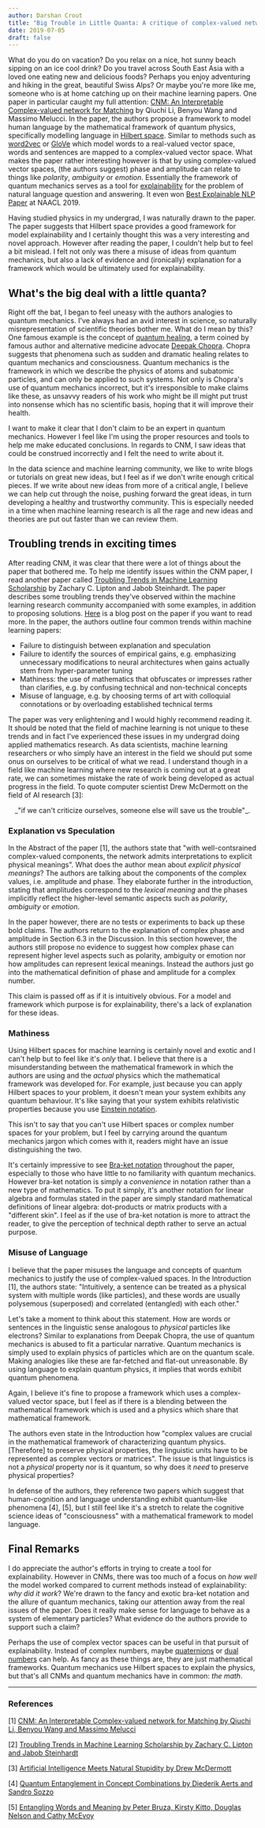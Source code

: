 ```yaml
---
author: Darshan Crout
title: "Big Trouble in Little Quanta: A critique of complex-valued networks for NLP explainability"
date: 2019-07-05
draft: false
---
```


<script type="text/javascript" src="https://cdnjs.cloudflare.com/ajax/libs/mathjax/2.7.1/MathJax.js?config=TeX-AMS-MML_HTMLorMML">
</script>

What do you do on vacation? Do you relax on a nice, hot sunny beach sipping on an ice cool drink? Do you travel across South East Asia with a loved one eating new and delicious foods? Perhaps you enjoy adventuring and hiking in the great, beautiful Swiss Alps? Or maybe you're more like me, someone who is at home catching up on their machine learning papers. One paper in particular caught my full attention: [CNM: An Interpretable Complex-valued network for Matching](https://arxiv.org/abs/1904.05298) by Qiuchi Li, Benyou Wang and Massimo Melucci. In the paper, the authors propose a framework to model human language by the mathematical framework of quantum physics, specifically modelling language in [Hilbert space](https://en.wikipedia.org/wiki/Hilbert_space). Similar to methods such as [word2vec](https://en.wikipedia.org/wiki/Word2vec) or [GloVe](https://en.wikipedia.org/wiki/GloVe_(machine_learning)) which model words to a real-valued vector space, words and sentences are mapped to a complex-valued vector space. What makes the paper rather interesting however is that by using complex-valued vector spaces, (the authors suggest) phase and amplitude can relate to things like _polarity_, _ambiguity_ or _emotion_. Essentially the framework of quantum mechanics serves as a tool for [explainability](https://en.wikipedia.org/wiki/Explainable_artificial_intelligence) for the problem of natural language question and answering. It even won [Best Explainable NLP Paper](https://naacl2019.org/blog/best-papers/) at NAACL 2019.

Having studied physics in my undergrad, I was naturally drawn to the paper. The paper suggests that Hilbert space provides a good framework for model explainability and I certainly thought this was a very interesting and novel approach. However after reading the paper, I couldn't help but to feel a bit mislead. I felt not only was there a misuse of ideas from quantum mechanics, but also a lack of evidence and (ironically) explanation for a framework which would be ultimately used for explainability.

## What's the big deal with a little quanta?

Right off the bat, I began to feel uneasy with the authors analogies to quantum mechanics. I've always had an avid interest in science, so naturally misrepresentation of scientific theories bother me. What do I mean by this? One famous example is the concept of [quantum healing](https://en.wikipedia.org/wiki/Quantum_healing), a term coined by famous author and alternative medicine advocate [Deepak Chopra](https://en.wikipedia.org/wiki/Deepak_Chopra). Chopra suggests that phenomena such as sudden and dramatic healing relates to quantum mechanics and consciousness. Quantum mechanics is the framework in which we describe the physics of atoms and subatomic particles, and can only be applied to such systems. Not only is Chopra's use of quantum mechanics incorrect, but it's irresponsible to make claims like these, as unsavvy readers of his work who might be ill might put trust into nonsense which has no scientific basis, hoping that it will improve their health.

I want to make it clear that I don't claim to be an expert in quantum mechanics. However I feel like I'm using the proper resources and tools to help me make educated conclusions. In regards to CNM, I saw ideas that could be construed incorrectly and I felt the need to write about it.

In the data science and machine learning community, we like to write blogs or tutorials on great new ideas, but I feel as if we don't write enough critical pieces. If we write about new ideas from more of a critical angle, I believe we can help cut through the noise, pushing forward the great ideas, in turn developing a healthy and trustworthy community. This is especially needed in a time when machine learning research is all the rage and new ideas and theories are put out faster than we can review them.

## Troubling trends in exciting times

After reading CNM, it was clear that there were a lot of things about the paper that bothered me. To help me identify issues within the CNM paper, I read another paper called [Troubling Trends in Machine Learning Scholarship](https://arxiv.org/abs/1807.03341) by Zachary C. Lipton and Jabob Steinhardt. The paper describes some troubling trends they've observed within the machine learning research community accompanied with some examples, in addition to proposing solutions. [Here](http://approximatelycorrect.com/2018/07/10/troubling-trends-in-machine-learning-scholarship/) is a blog post on the paper if you want to read more. In the paper, the authors outline four common trends within machine learning papers:

* Failure to distinguish between explanation and speculation
* Failure to identify the sources of empirical gains, e.g. emphasizing unnecessary modifications to neural architectures when gains actually stem from hyper-parameter tuning
* Mathiness: the use of mathematics that obfuscates or impresses rather than clarifies, e.g. by confusing technical and non-technical concepts
* Misuse of language, e.g. by choosing terms of art with colloquial connotations or by overloading established technical terms

The paper was very enlightening and I would highly recommend reading it. It should be noted that the field of machine learning is not unique to these trends and in fact I've experienced these issues in my undergrad doing applied mathematics research. As data scientists, machine learning researchers or who simply have an interest in the field we should put some onus on ourselves to be critical of what we read. I understand though in a field like machine learning where new research is coming out at a great rate, we can sometimes mistake the rate of work being developed as actual progress in the field. To quote computer scientist Drew McDermott on the field of AI research [3]:

<center>_"if we can't criticize ourselves, someone else will save us the trouble"_.</center>

### Explanation vs Speculation

In the Abstract of the paper [1], the authors state that "with well-contsrained complex-valued components, the network admits interpretations to explicit physical meanings". What does the author mean about _explicit physical meanings_? The authors are talking about the components of the complex values, i.e. amplitude and phase. They elaborate further in the introduction, stating that amplitudes correspond to the _lexical meaning_ and the phases implicitly reflect the higher-level semantic aspects such as _polarity_, _ambiguity_ or _emotion_.

In the paper however, there are no tests or experiments to back up these bold claims. The authors return to the explanation of complex phase and amplitude in Section 6.3 in the Discussion. In this section however, the authors still propose no evidence to suggest how complex phase can represent higher level aspects such as polarity, ambiguity or emotion nor how amplitudes can represent lexical meanings. Instead the authors just go into the mathematical definition of phase and amplitude for a complex number.

This claim is passed off as if it is intuitively obvious. For a model and framework which purpose is for explainability, there's a lack of explanation for these ideas.

### Mathiness

Using Hilbert spaces for machine learning is certainly novel and exotic and I can't help but to feel like it's _only_ that. I believe that there is a misunderstanding between the mathematical framework in which the authors are using and the _actual_ physics which the mathematical framework was developed for. For example, just because you can apply Hilbert spaces to your problem, it doesn't mean your system exhibits any quantum behaviour. It's like saying that your system exhibits relativistic properties because you use [Einstein notation](https://en.wikipedia.org/wiki/Einstein_notation).

This isn't to say that you can't use Hilbert spaces or complex number spaces for your problem, but I feel by carrying around the quantum mechanics jargon which comes with it, readers might have an issue distinguishing the two.

It's certainly impressive to see [Bra-ket notation](https://en.wikipedia.org/wiki/Bra%E2%80%93ket_notation) throughout the paper, especially to those who have little to no familiarity with quantum mechanics. However bra-ket notation is simply a _convenience_ in notation rather than a new type of mathematics. To put it simply, it's another notation for linear algebra and formulas stated in the paper are simply standard mathematical definitions of linear algebra: dot-products or matrix products with a "different skin". I feel as if the use of bra-ket notation is more to attract the reader, to give the perception of technical depth rather to serve an actual purpose.

<!-- As an example, let's take the definition of measuring a state $\rho$: -->

<!-- \\[p_x(\rho) = \< x \| \rho \| x \> \\]

Remember thought that _bra_ and _ket_ vectors are _just_ vectors. What this equation is saying we're taking the projection of two vectors. Using more conventional notation found in common linear algebra litterature, we can re-write this equation as

\\[ p_x(\rho) = \vec{x} \cdot \rho \vec{x} \\]

<center>or</center>

\\[ p_x(\rho) = \textbf{x}^T \rho \textbf{x} \\] -->

<!-- Physicists use different notation as a matter of convenience. When we simply change the notation, all of a sudden things become more standard and (unfortunately) less impressive. -->

### Misuse of Language

I believe that the paper misuses the language and concepts of quantum mechanics to justify the use of complex-valued spaces. In the Introduction [1], the authors state: "Intuitively, a sentence can be treated as a physical system with multiple words (like particles), and these words are usually polysemous (superposed) and correlated (entangled) with each other."

Let's take a moment to think about this statement. How are words or sentences in the linguistic sense analogous to _physical_ particles like electrons? Similar to explanations from Deepak Chopra, the use of quantum mechanics is abused to fit a particular narrative. Quantum mechanics is simply used to explain physics of particles which are on the quantum scale. Making analogies like these are far-fetched and flat-out unreasonable. By using language to explain quantum physics, it implies that words exhibit quantum phenomena.

Again, I believe it's fine to propose a framework which uses a complex-valued vector space, but I feel as if there is a blending between the mathematical framework which is used and a physics which share that mathematical framework.

The authors even state in the Introduction how "complex values are crucial in the mathematical framework of characterizing quantum physics. [Therefore] to preserve physical properties, the linguistic units have to be represented as complex vectors or matrices". The issue is that linguistics is not a _physical_ property nor is it quantum, so why does it _need_ to preserve physical properties?

In defense of the authors, they reference two papers which suggest that human-cognition and language understanding exhibit quantum-like phenomena [4], [5], but I still feel like it's a stretch to relate the cognitive science ideas of "consciousness" with a mathematical framework to model language.

## Final Remarks

I do appreciate the author's efforts in trying to create a tool for explainability. However in CNMs, there was too much of a focus on _how well_ the model worked compared to current methods instead of explainability: _why did it work_? We're drawn to the fancy and exotic bra-ket notation and the allure of quantum mechanics, taking our attention away from the real issues of the paper. Does it really make sense for language to behave as a system of elementary particles? What evidence do the authors provide to support such a claim?

Perhaps the use of complex vector spaces can be useful in that pursuit of explainability. Instead of complex numbers, maybe [quaternions](https://en.wikipedia.org/wiki/Quaternion) or [dual numbers](https://en.wikipedia.org/wiki/Dual_number) can help. As fancy as these things are, they are just mathematical frameworks. Quantum mechanics use Hilbert spaces to explain the physics, but that's all CNMs and quantum mechanics have in common: _the math_.

---

### References

[1] [CNM: An Interpretable Complex-valued network for Matching by Qiuchi Li, Benyou Wang and Massimo Melucci](https://arxiv.org/abs/1904.05298)

[2] [Troubling Trends in Machine Learning Scholarship by Zachary C. Lipton and Jabob Steinhardt](https://arxiv.org/abs/1807.03341)

[3] [Artificial Intelligence Meets Natural Stupidity by Drew McDermott](http://www.cs.yorku.ca/~jarek/courses/ai/F11/naturalstupidity.pdf)

[4] [Quantum Entanglement in Concept Combinations by Diederik Aerts and Sandro Sozzo](https://arxiv.org/abs/1302.3831)

[5] [Entangling Words and Meaning by Peter Bruza, Kirsty Kitto, Douglas Nelson and Cathy McEvoy](http://www.users.on.net/~kirsty.kitto/papers/qmWordExperiments.pdf)
